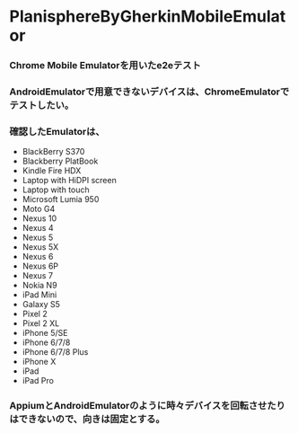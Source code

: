# PlanisphereByGherkinMobileEmulator
### Chrome Mobile Emulatorを用いたe2eテスト
### AndroidEmulatorで用意できないデバイスは、ChromeEmulatorでテストしたい。
### 確認したEmulatorは、
* BlackBerry S370
* Blackberry PlatBook
* Kindle Fire HDX
* Laptop with HiDPI screen
* Laptop with touch
* Microsoft Lumia 950
* Moto G4
* Nexus 10
* Nexus 4
* Nexus 5
* Nexus 5X
* Nexus 6
* Nexus 6P
* Nexus 7
* Nokia N9
* iPad Mini
* Galaxy S5
* Pixel 2
* Pixel 2 XL
* iPhone 5/SE
* iPhone 6/7/8
* iPhone 6/7/8 Plus
* iPhone X
* iPad
* iPad Pro
### AppiumとAndroidEmulatorのように時々デバイスを回転させたりはできないので、向きは固定とする。
